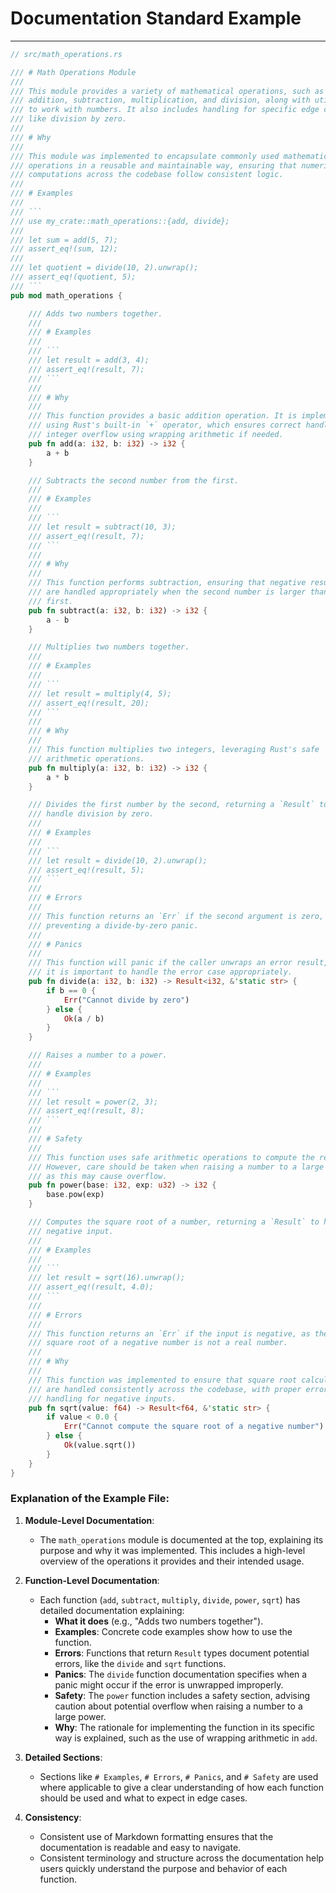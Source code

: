 # Documentation Standard Example 
------

```rust
// src/math_operations.rs

/// # Math Operations Module
///
/// This module provides a variety of mathematical operations, such as 
/// addition, subtraction, multiplication, and division, along with utilities 
/// to work with numbers. It also includes handling for specific edge cases 
/// like division by zero.
///
/// # Why
///
/// This module was implemented to encapsulate commonly used mathematical 
/// operations in a reusable and maintainable way, ensuring that numerical 
/// computations across the codebase follow consistent logic.
///
/// # Examples
///
/// ```
/// use my_crate::math_operations::{add, divide};
///
/// let sum = add(5, 7);
/// assert_eq!(sum, 12);
///
/// let quotient = divide(10, 2).unwrap();
/// assert_eq!(quotient, 5);
/// ```
pub mod math_operations {

    /// Adds two numbers together.
    ///
    /// # Examples
    ///
    /// ```
    /// let result = add(3, 4);
    /// assert_eq!(result, 7);
    /// ```
    ///
    /// # Why
    ///
    /// This function provides a basic addition operation. It is implemented 
    /// using Rust's built-in `+` operator, which ensures correct handling of 
    /// integer overflow using wrapping arithmetic if needed.
    pub fn add(a: i32, b: i32) -> i32 {
        a + b
    }

    /// Subtracts the second number from the first.
    ///
    /// # Examples
    ///
    /// ```
    /// let result = subtract(10, 3);
    /// assert_eq!(result, 7);
    /// ```
    ///
    /// # Why
    ///
    /// This function performs subtraction, ensuring that negative results 
    /// are handled appropriately when the second number is larger than the 
    /// first.
    pub fn subtract(a: i32, b: i32) -> i32 {
        a - b
    }

    /// Multiplies two numbers together.
    ///
    /// # Examples
    ///
    /// ```
    /// let result = multiply(4, 5);
    /// assert_eq!(result, 20);
    /// ```
    ///
    /// # Why
    ///
    /// This function multiplies two integers, leveraging Rust's safe 
    /// arithmetic operations.
    pub fn multiply(a: i32, b: i32) -> i32 {
        a * b
    }

    /// Divides the first number by the second, returning a `Result` to 
    /// handle division by zero.
    ///
    /// # Examples
    ///
    /// ```
    /// let result = divide(10, 2).unwrap();
    /// assert_eq!(result, 5);
    /// ```
    ///
    /// # Errors
    ///
    /// This function returns an `Err` if the second argument is zero, 
    /// preventing a divide-by-zero panic.
    ///
    /// # Panics
    ///
    /// This function will panic if the caller unwraps an error result, so 
    /// it is important to handle the error case appropriately.
    pub fn divide(a: i32, b: i32) -> Result<i32, &'static str> {
        if b == 0 {
            Err("Cannot divide by zero")
        } else {
            Ok(a / b)
        }
    }

    /// Raises a number to a power.
    ///
    /// # Examples
    ///
    /// ```
    /// let result = power(2, 3);
    /// assert_eq!(result, 8);
    /// ```
    ///
    /// # Safety
    ///
    /// This function uses safe arithmetic operations to compute the result. 
    /// However, care should be taken when raising a number to a large power, 
    /// as this may cause overflow.
    pub fn power(base: i32, exp: u32) -> i32 {
        base.pow(exp)
    }

    /// Computes the square root of a number, returning a `Result` to handle 
    /// negative input.
    ///
    /// # Examples
    ///
    /// ```
    /// let result = sqrt(16).unwrap();
    /// assert_eq!(result, 4.0);
    /// ```
    ///
    /// # Errors
    ///
    /// This function returns an `Err` if the input is negative, as the 
    /// square root of a negative number is not a real number.
    ///
    /// # Why
    ///
    /// This function was implemented to ensure that square root calculations 
    /// are handled consistently across the codebase, with proper error 
    /// handling for negative inputs.
    pub fn sqrt(value: f64) -> Result<f64, &'static str> {
        if value < 0.0 {
            Err("Cannot compute the square root of a negative number")
        } else {
            Ok(value.sqrt())
        }
    }
}

```

### **Explanation of the Example File:**

1. **Module-Level Documentation**:
    - The `math_operations` module is documented at the top, explaining its purpose and why it was implemented. This includes a high-level overview of the operations it provides and their intended usage.

2. **Function-Level Documentation**:
    - Each function (`add`, `subtract`, `multiply`, `divide`, `power`, `sqrt`) has detailed documentation explaining:
        - **What it does** (e.g., "Adds two numbers together").
        - **Examples**: Concrete code examples show how to use the function.
        - **Errors**: Functions that return `Result` types document potential errors, like the `divide` and `sqrt` functions.
        - **Panics**: The `divide` function documentation specifies when a panic might occur if the error is unwrapped improperly.
        - **Safety**: The `power` function includes a safety section, advising caution about potential overflow when raising a number to a large power.
        - **Why**: The rationale for implementing the function in its specific way is explained, such as the use of wrapping arithmetic in `add`.

3. **Detailed Sections**:
    - Sections like `# Examples`, `# Errors`, `# Panics`, and `# Safety` are used where applicable to give a clear understanding of how each function should be used and what to expect in edge cases.

4. **Consistency**:
    - Consistent use of Markdown formatting ensures that the documentation is readable and easy to navigate.
    - Consistent terminology and structure across the documentation help users quickly understand the purpose and behavior of each function.

